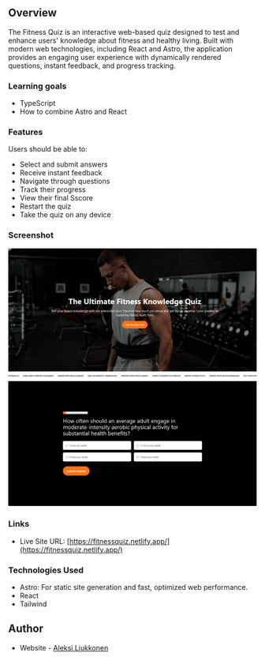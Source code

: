 ## Overview

The Fitness Quiz is an interactive web-based quiz designed to test and enhance users' knowledge about fitness and healthy living. Built with modern web technologies, including React and Astro, the application provides an engaging user experience with dynamically rendered questions, instant feedback, and progress tracking.

### Learning goals

- TypeScript
- How to combine Astro and React

### Features

Users should be able to:

- Select and submit answers
- Receive instant feedback
- Navigate through questions
- Track their progress
- View their final Sscore
- Restart the quiz
- Take the quiz on any device

### Screenshot

![](./screenshot.png)
![](./screenshot2.png)

### Links

- Live Site URL: [https://fitnessquiz.netlify.app/](https://fitnessquiz.netlify.app/)

### Technologies Used

- Astro: For static site generation and fast, optimized web performance.
- React
- Tailwind

## Author

- Website - [Aleksi Liukkonen](https://www.aleksiliukkonen.fi)

